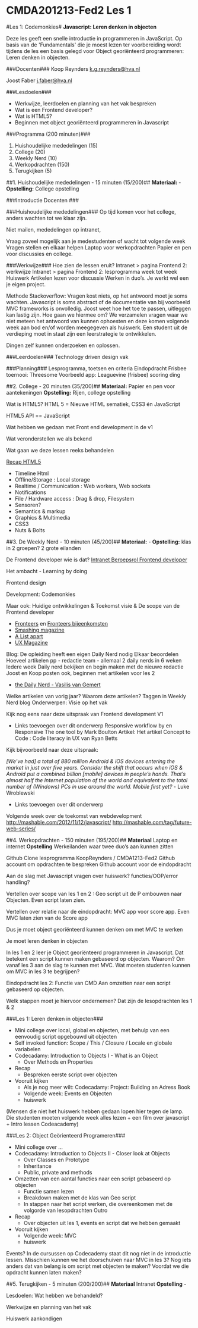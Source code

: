 CMDA201213-Fed2 Les 1
=====================

#Les 1: Codemonkies#
**Javascript: Leren denken in objecten**

Deze les geeft een snelle introductie in programmeren in JavaScript. Op basis van de 'Fundamentals' die je moest lezen ter voorbereiding wordt tijdens de les een basis gelegd voor Object georiënteerd programmeren: Leren denken in objecten.

###Docenten###
Koop Reynders k.g.reynders@hva.nl 

Joost Faber j.faber@hva.nl

###Lesdoelen###

* Werkwijze, leerdoelen en planning van het vak bespreken
* Wat is een Frontend developer?
* Wat is HTML5? 
* Beginnen met object georiënteerd programmeren in Javascript

###Programma (200 minuten)###

1. Huishoudelijke mededelingen (15) 
2. College (20) 
3. Weekly Nerd (10) 
4. Werkopdrachten (150) 
5. Terugkijken (5) 


##1. Huishoudelijke mededelingen - 15 minuten (15/200)##
**Materiaal:** - 
**Opstelling:** College opstelling


###Introductie Docenten ###

###Huishoudelijke mededelingen###
Op tijd komen voor het college, anders wachten tot we klaar zijn.

Niet mailen, mededelingen op intranet,

Vraag zoveel mogelijk aan je medestudenten of wacht tot volgende week 
Vragen stellen en elkaar helpen
Laptop voor werkopdrachten
Papier en pen voor discussies en college.

###Werkwijze###
Hoe zien de lessen eruit?
Intranet > pagina Frontend 2: werkwijze
Intranet > pagina Frontend 2: lesprogramma week tot week
Huiswerk
Artikelen lezen voor discussie
Werken in duo’s. Je werkt wel een je eigen project.


Methode Stackoverflow:
Vragen kost niets, op het antwoord moet je soms wachten.
Javascript is soms abstract of de documentatie van bij voorbeeld MVC frameworks is onvolledig. Joost weet hoe het toe te passen, uitleggen kan lastig zijn. Hoe gaan we hiermee om? We verzamelen vragen waar we niet meteen het antwoord van kunnen ophoesten en deze komen volgende week aan bod en/of worden meegegeven als huiswerk. Een student uit de verdieping moet in staat zijn een leerstrategie te ontwikkelen. 

Dingen zelf kunnen onderzoeken en oplossen.

###Leerdoelen###
Technology driven design vak

###Planning###
Lesprogramma, toetsen en criteria 
Eindopdracht Frisbee toernooi: Threesome
Voorbeeld app: Leaguevine (frisbee) scoring ding 



##2. College - 20 minuten (35/200)##
**Materiaal:** Papier en pen voor aantekeningen
**Opstelling:** Rijen, college opstelling

Wat is HTML5? 
HTML 5 = Nieuwe HTML sematiek, CSS3 én JavaScript

HTML5 API == JavaScript

Wat hebben we gedaan met Front end development in de v1

Wat veronderstellen we als bekend

Wat gaan we deze lessen reeks behandelen

[Recap HTML5](http://slides.html5rocks.com)

- Timeline Html
- Offline/Storage : Local storage
- Realtime / Communication : Web workers, Web sockets
- Notifications
- File / Hardware access : Drag & drop, Filesystem
- Sensoren?
- Semantics & markup
- Graphics & Multimedia
- CSS3
- Nuts & Bolts


##3. De Weekly Nerd - 10 minuten (45/200)##
**Materiaal:** -
**Opstelling:** klas in 2 groepen? 2 grote eilanden

De Frontend developer wie is dat?
[Intranet Beroepsrol Frontend developer](http://intra.iam.hva.nl/algemeen/beroepsrollen/front_end-developper)

Het ambacht - Learning by doing

Frontend design

Development: Codemonkies

Maar ook: Huidige ontwikkelingen & Toekomst visie & De scope van de Frontend developer

- [Fronteers](http://fronteers.nl) en [Fronteers bijeenkomsten](http://fronteers.nl/bijeenkomsten "Oriënteer je op de beroepsrol Frontend developer")
- [Smashing magazine](http://smashingmagazine.com "For professional Web Designers and Developers")
- [A List apart](http://www.alistapart.com "For people who make Websites")
- [UX Magazine](http://uxmagazine.com "The Field of UX")


 
Blog: De opleiding heeft een eigen Daily Nerd nodig
Elkaar beoordelen
Hoeveel artikelen pp - redactie team - allemaal 2 daily nerds in 6 weken
Iedere week Daily nerd bekijken en begin maken met de nieuwe redactie
Joost en Koop posten ook, beginnen met artikelen voor les 2

- [the Daily Nerd - Vasilis van Gemert](http://dailynerd.nl)




Welke artikelen van vorig jaar?
Waarom deze artikelen? Taggen in Weekly Nerd blog
Onderwerpen: Visie op het vak 

Kijk nog eens naar deze uitspraak van Frontend development V1

- Links toevoegen over dit onderwerp
Responsive workflow by  en Responsive The one tool by Mark Boulton
Artikel: Het artikel Concept to Code : Code literacy in UX van Ryan Betts


Kijk bijvoorbeeld naar deze uitspraak: 

*[We've had] a total of 880 million Android & iOS devices entering the market in just over five years. Consider the shift that occurs when iOS & Android put a combined billion [mobile] devices in people’s hands. That’s almost half the Internet population of the world and equivalent to the total number of (Windows) PCs in use around the world. Mobile first yet?*
	- Luke Wroblewski
- Links toevoegen over dit onderwerp


Volgende week over de toekomst van webdevelopment
http://mashable.com/2012/11/12/javascript/
http://mashable.com/tag/future-web-series/


##4. Werkopdrachten - 150 minuten (195/200)##
**Materiaal** Laptop en internet
**Opstelling** Werkeilanden waar twee duo’s aan kunnen zitten


Github Clone lesprogramma KoopReynders / CMDA1213-Fed2
Github account om opdrachten te bespreken
Github account voor de eindopdracht


Aan de slag met Javascript
     vragen over huiswerk?
     functies/OOP/error handling?

Vertellen over scope van les 1 en 2 : Geo script uit de P ombouwen naar Objecten. Even script laten zien.

Vertellen over relatie naar de eindopdracht: MVC app voor score app. Even MVC laten zien van de Score app

Dus je moet object georiënteerd kunnen denken om met MVC te werken

Je moet leren denken in objecten

In les 1 en 2 leer je Object georiënteerd programmeren in Javascript.  Dat betekent een script kunnen maken gebaseerd op objecten.
Waarom? Om vanaf les 3 aan de slag te kunnen met MVC. Wat moeten studenten kunnen om MVC in les 3 te begrijpen? 

Eindopdracht les 2: Functie van CMD Aan omzetten naar een script gebaseerd op objecten.

Welk stappen moet je hiervoor ondernemen? Dat zijn de lesopdrachten les 1 & 2


###Les 1: Leren denken in objecten###

- Mini college over local, global en objecten, met behulp van een eenvoudig script opgebouwd uit objecten
- Self invoked function: Scope / This / Closure / Locale en globale variabelen
- Codecadamy: Introduction to Objects I - What is an Object 
	- Over Methods en Properties
- Recap
	- Bespreken eerste script over objecten
- Vooruit kijken
	- Als je nog meer wilt: Codecadamy: Project: Building an Adress Book
	- Volgende week: Events en Objecten
	- huiswerk

(Mensen die niet het huiswerk hebben gedaan lopen hier tegen de lamp. Die studenten moeten volgende week alles lezen + een film over javascript + Intro lessen Codeacademy)



###Les 2: Object Geörienteerd Programeren###

- Mini college over ...
- Codecadamy: Introduction to Objects II - Closer look at Objects
	- Over Classes en Prototype
	- Inheritance
	- Public, private and methods
- Omzetten van een aantal functies naar een script gebaseerd op objecten
	- Functie samen lezen
	- Breakdown maken met de klas van Geo script
	- In stappen naar het script werken, die overeenkomen met de volgorde van lesopdrachten
Outro 
- Recap 
	- Over objecten uit les 1, events en script dat we hebben gemaakt
- Vooruit kijken
 	- Volgende week: MVC 
	- huiswerk

Events? In de cursussen op Codecademy staat dit nog niet in de introductie lessen. Misschien kunnen we het doorschuiven naar MVC in les 3?
Nog iets anders dat van belang is om script met objecten te maken? Voordat we die opdracht kunnen laten maken?



##5. Terugkijken - 5 minuten (200/200)##
**Materiaal** Intranet
**Opstelling** - 

Lesdoelen: Wat hebben we behandeld?

Werkwijze en planning van het vak

Huiswerk aankondigen



